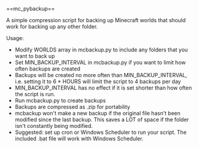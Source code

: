 ==mc_pybackup==

A simple compression script for backing up Minecraft worlds that should work for backing up any other folder.

Usage:

* Modify WORLDS array in mcbackup.py to include any folders that you want to back up
* Set MIN_BACKUP_INTERVAL in mcbackup.py if you want to limit how often backups are created
 * Backups will be created no more often than MIN_BACKUP_INTERVAL, i.e. setting it to 6 * HOURS will limit the script to 4 backups per day
 * MIN_BACKUP_INTERVAL has no effect if it is set shorter than how often the script is run. 
* Run mcbackup.py to create backups
 * Backups are compressed as .zip for portability
 * mcbackup won't make a new backup if the original file hasn't been modified since the last backup. This saves a LOT of space if the folder isn't constantly being modified.
* Suggested: set up cron or Windows Scheduler to run your script. The included .bat file will work with Windows Scheduler.
